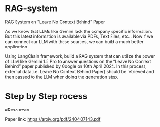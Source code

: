 # RAG-system
RAG System on "Leave No Context Behind” Paper

As we know that LLMs like Gemini lack the company specific information. But this latest information is available via PDFs, Text Files, etc... Now if we can connect our LLM with these sources, we can build a much better application.

Using LangChain framework, build a RAG system that can utilize the power of LLM like Gemini 1.5 Pro to answer questions on the “Leave No Context Behind” paper published by Google on 10th April 2024. In this process, external data(i.e. Leave No Context Behind Paper) should be retrieved and then passed to the LLM when doing the generation step.

# Step by Step rocess

#Resources

Paper link: https://arxiv.org/pdf/2404.07143.pdf
